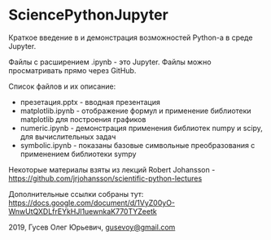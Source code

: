 # SciencePythonJupyter

Краткое введение в и демонстрация возможностей Python-а в среде Jupyter.

Файлы с расширением .ipynb - это Jupyter. Файлы можно просматривать прямо через GitHub.

Список файлов и их описание:
- презетация.pptx - вводная презентация
- matplotlib.ipynb - отображение формул и применение библиотеки matplotlib для построения графиков
- numeric.ipynb - демонстрация применения библиотек numpy и scipy, для вычислительных задач
- symbolic.ipynb - показаны базовые символьные преобразования с применением библиотеки sympy

Некоторые материалы взяты из лекций Robert Johansson - https://github.com/jrjohansson/scientific-python-lectures

Дополнительные ссылки собраны тут: https://docs.google.com/document/d/1VyZ00yO-WnwUtQXDLfrEYkHJl1uewnkaK770TYZeetk

2019, Гусев Олег Юрьевич, gusevoy@gmail.com
